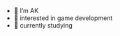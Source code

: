 - 👋 I’m AK
- 👀 interested in game development
- 🌱 currently studying


<!---
crazycraftism/crazycraftism is a ✨ special ✨ repository because its `README.md` (this file) appears on your GitHub profile.
You can click the Preview link to take a look at your changes.
--->
